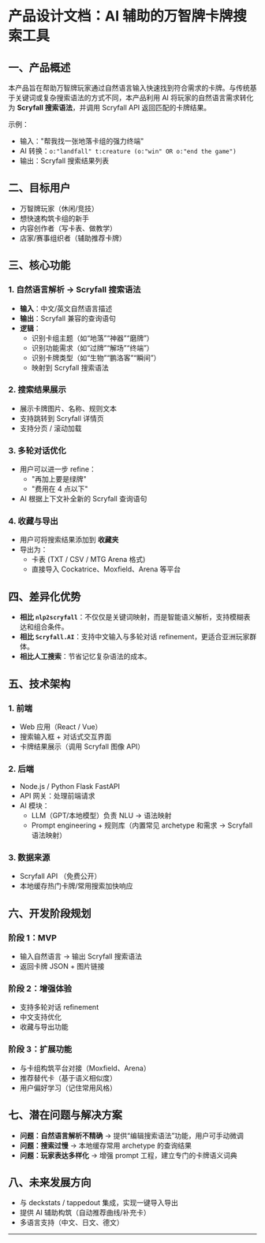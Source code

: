 # 产品设计文档：AI 辅助的万智牌卡牌搜索工具

## 一、产品概述
本产品旨在帮助万智牌玩家通过自然语言输入快速找到符合需求的卡牌。与传统基于关键词或复杂搜索语法的方式不同，本产品利用 AI 将玩家的自然语言需求转化为 **Scryfall 搜索语法**，并调用 Scryfall API 返回匹配的卡牌结果。

示例：
- 输入："帮我找一张地落卡组的强力终端"
- AI 转换：`o:"landfall" t:creature (o:"win" OR o:"end the game")`
- 输出：Scryfall 搜索结果列表

## 二、目标用户
- 万智牌玩家（休闲/竞技）
- 想快速构筑卡组的新手
- 内容创作者（写卡表、做教学）
- 店家/赛事组织者（辅助推荐卡牌）

## 三、核心功能

### 1. 自然语言解析 → Scryfall 搜索语法
- **输入**：中文/英文自然语言描述
- **输出**：Scryfall 兼容的查询语句
- **逻辑**：
  - 识别卡组主题（如“地落”“神器”“磨牌”）
  - 识别功能需求（如“过牌”“解场”“终端”）
  - 识别卡牌类型（如“生物”“鹏洛客”“瞬间”）
  - 映射到 Scryfall 搜索语法

### 2. 搜索结果展示
- 展示卡牌图片、名称、规则文本
- 支持跳转到 Scryfall 详情页
- 支持分页 / 滚动加载

### 3. 多轮对话优化
- 用户可以进一步 refine：
  - "再加上要是绿牌"
  - "费用在 4 点以下"
- AI 根据上下文补全新的 Scryfall 查询语句

### 4. 收藏与导出
- 用户可将搜索结果添加到 **收藏夹**
- 导出为：
  - 卡表 (TXT / CSV / MTG Arena 格式)
  - 直接导入 Cockatrice、Moxfield、Arena 等平台

## 四、差异化优势
- **相比 `nlp2scryfall`**：不仅仅是关键词映射，而是智能语义解析，支持模糊表达和组合条件。
- **相比 `Scryfall.AI`**：支持中文输入与多轮对话 refinement，更适合亚洲玩家群体。
- **相比人工搜索**：节省记忆复杂语法的成本。

## 五、技术架构

### 1. 前端
- Web 应用（React / Vue）
- 搜索输入框 + 对话式交互界面
- 卡牌结果展示（调用 Scryfall 图像 API）

### 2. 后端
- Node.js / Python Flask FastAPI
- API 网关：处理前端请求
- AI 模块：
  - LLM（GPT/本地模型）负责 NLU → 语法映射
  - Prompt engineering + 规则库（内置常见 archetype 和需求 → Scryfall 语法映射）

### 3. 数据来源
- Scryfall API （免费公开）
- 本地缓存热门卡牌/常用搜索加快响应

## 六、开发阶段规划

### 阶段 1：MVP
- 输入自然语言 → 输出 Scryfall 搜索语法
- 返回卡牌 JSON + 图片链接

### 阶段 2：增强体验
- 支持多轮对话 refinement
- 中文支持优化
- 收藏与导出功能

### 阶段 3：扩展功能
- 与卡组构筑平台对接（Moxfield、Arena）
- 推荐替代卡（基于语义相似度）
- 用户偏好学习（记住常用风格）

## 七、潜在问题与解决方案
- **问题：自然语言解析不精确** → 提供“编辑搜索语法”功能，用户可手动微调
- **问题：搜索过慢** → 本地缓存常用 archetype 的查询结果
- **问题：玩家表达多样化** → 增强 prompt 工程，建立专门的卡牌语义词典

## 八、未来发展方向
- 与 deckstats / tappedout 集成，实现一键导入导出
- 提供 AI 辅助构筑（自动推荐曲线/补充卡）
- 多语言支持（中文、日文、德文）

---

